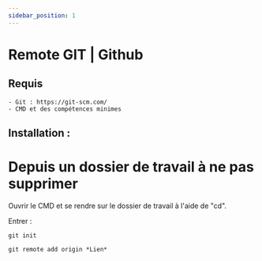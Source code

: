 ```yaml
---
sidebar_position: 1
---
```


# Remote GIT | Github
## Requis 
    - Git : https://git-scm.com/
    - CMD et des compétences minimes

## Installation :

# Depuis un dossier de travail à ne pas supprimer

Ouvrir le CMD et se rendre sur le dossier de travail à l'aide de "cd".

Entrer :

```shell
git init

git remote add origin *Lien*
```


